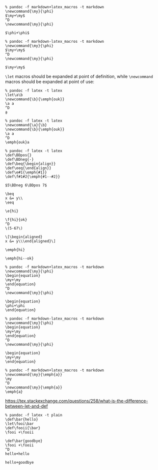 ```
% pandoc -f markdown+latex_macros -t markdown
\newcommand{\my}{\phi}
$\my+\my$
^D
\newcommand{\my}{\phi}

$\phi+\phi$
```

```
% pandoc -f markdown-latex_macros -t markdown
\newcommand{\my}{\phi}
$\my+\my$
^D
\newcommand{\my}{\phi}

$\my+\my$
```

`\let` macros should be expanded at point of
definition, while `\newcommand` macros should be
expanded at point of use:

```
% pandoc -f latex -t latex
\let\a\b
\newcommand{\b}{\emph{ouk}}
\a a
^D
a̱
```

```
% pandoc -f latex -t latex
\newcommand{\a}{\b}
\newcommand{\b}{\emph{ouk}}
\a a
^D
\emph{ouk}a
```

```
% pandoc -f latex -t latex
\def\BDpos{}
\def\BDneg{-}
\def\beq{\begin{align}}
\def\eeq{\end{align}}
\def\e#1{\emph{#1}}
\def\f#1#2{\emph{#1--#2}}

$5\BDneg 6\BDpos 7$

\beq
x &= y\\
\eeq

\e{hi}

\f{hi}{ok}
^D
\(5-67\)

\[\begin{aligned}
x &= y\\\end{aligned}\]

\emph{hi}

\emph{hi--ok}
```

```
% pandoc -f markdown+latex_macros -t markdown
\newcommand{\my}{\phi}
\begin{equation}
\my+\my
\end{equation}
^D
\newcommand{\my}{\phi}

\begin{equation}
\phi+\phi
\end{equation}
```

```
% pandoc -f markdown-latex_macros -t markdown
\newcommand{\my}{\phi}
\begin{equation}
\my+\my
\end{equation}
^D
\newcommand{\my}{\phi}

\begin{equation}
\my+\my
\end{equation}
```

```
% pandoc -f markdown+latex_macros -t markdown
\newcommand{\my}{\emph{a}}
\my
^D
\newcommand{\my}{\emph{a}}
\emph{a}
```

<https://tex.stackexchange.com/questions/258/what-is-the-difference-between-let-and-def>

```
% pandoc -f latex -t plain
\def\bar{hello}
\let\fooi\bar
\def\fooii{\bar}
\fooi +\fooii

\def\bar{goodbye}
\fooi +\fooii
^D
hello+hello

hello+goodbye
```

